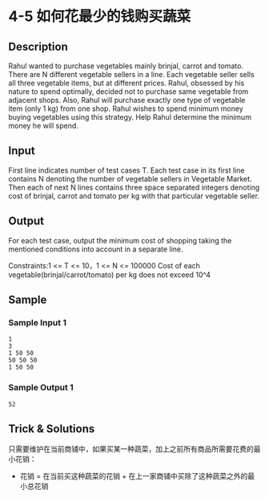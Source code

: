 # 4-5 如何花最少的钱购买蔬菜

## Description

Rahul wanted to purchase vegetables mainly brinjal, carrot and tomato. There are N different vegetable sellers in a line. Each vegetable seller sells all three vegetable items, but at different prices. Rahul, obsessed by his nature to spend optimally, decided not to purchase same vegetable from adjacent shops. Also, Rahul will purchase exactly one type of vegetable item (only 1 kg) from one shop. Rahul wishes to spend minimum money buying vegetables using this strategy. Help Rahul determine the minimum money he will spend.

## Input

First line indicates number of test cases T. Each test case in its first line contains N denoting the number of vegetable sellers in Vegetable Market. Then each of next N lines contains three space separated integers denoting cost of brinjal, carrot and tomato per kg with that particular vegetable seller.

## Output

For each test case, output the minimum cost of shopping taking the mentioned conditions into account in a separate line.

Constraints:1 <= T <= 10，1 <= N <= 100000 Cost of each vegetable(brinjal/carrot/tomato) per kg does not exceed 10^4

## Sample

### Sample Input 1

~~~
1
3
1 50 50
50 50 50
1 50 50
~~~

### Sample Output 1

~~~
52
~~~

## Trick & Solutions

只需要维护在当前商铺中，如果买某一种蔬菜，加上之前所有商品所需要花费的最小花销：

* 花销 = 在当前买这种蔬菜的花销 + 在上一家商铺中买除了这种蔬菜之外的最小总花销
